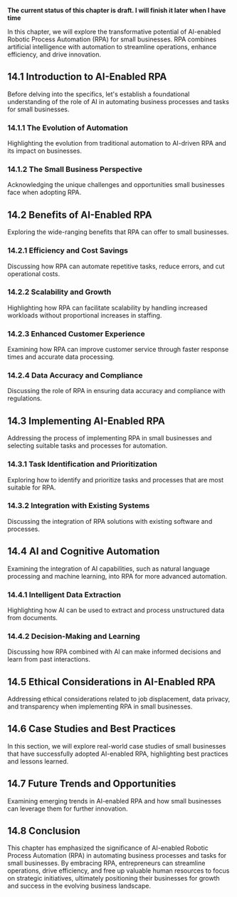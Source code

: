 **The current status of this chapter is draft. I will finish it later when I have time**

In this chapter, we will explore the transformative potential of AI-enabled Robotic Process Automation (RPA) for small businesses. RPA combines artificial intelligence with automation to streamline operations, enhance efficiency, and drive innovation.

14.1 Introduction to AI-Enabled RPA
-----------------------------------

Before delving into the specifics, let's establish a foundational understanding of the role of AI in automating business processes and tasks for small businesses.

### 14.1.1 The Evolution of Automation

Highlighting the evolution from traditional automation to AI-driven RPA and its impact on businesses.

### 14.1.2 The Small Business Perspective

Acknowledging the unique challenges and opportunities small businesses face when adopting RPA.

14.2 Benefits of AI-Enabled RPA
-------------------------------

Exploring the wide-ranging benefits that RPA can offer to small businesses.

### 14.2.1 Efficiency and Cost Savings

Discussing how RPA can automate repetitive tasks, reduce errors, and cut operational costs.

### 14.2.2 Scalability and Growth

Highlighting how RPA can facilitate scalability by handling increased workloads without proportional increases in staffing.

### 14.2.3 Enhanced Customer Experience

Examining how RPA can improve customer service through faster response times and accurate data processing.

### 14.2.4 Data Accuracy and Compliance

Discussing the role of RPA in ensuring data accuracy and compliance with regulations.

14.3 Implementing AI-Enabled RPA
--------------------------------

Addressing the process of implementing RPA in small businesses and selecting suitable tasks and processes for automation.

### 14.3.1 Task Identification and Prioritization

Exploring how to identify and prioritize tasks and processes that are most suitable for RPA.

### 14.3.2 Integration with Existing Systems

Discussing the integration of RPA solutions with existing software and processes.

14.4 AI and Cognitive Automation
--------------------------------

Examining the integration of AI capabilities, such as natural language processing and machine learning, into RPA for more advanced automation.

### 14.4.1 Intelligent Data Extraction

Highlighting how AI can be used to extract and process unstructured data from documents.

### 14.4.2 Decision-Making and Learning

Discussing how RPA combined with AI can make informed decisions and learn from past interactions.

14.5 Ethical Considerations in AI-Enabled RPA
---------------------------------------------

Addressing ethical considerations related to job displacement, data privacy, and transparency when implementing RPA in small businesses.

14.6 Case Studies and Best Practices
------------------------------------

In this section, we will explore real-world case studies of small businesses that have successfully adopted AI-enabled RPA, highlighting best practices and lessons learned.

14.7 Future Trends and Opportunities
------------------------------------

Examining emerging trends in AI-enabled RPA and how small businesses can leverage them for further innovation.

14.8 Conclusion
---------------

This chapter has emphasized the significance of AI-enabled Robotic Process Automation (RPA) in automating business processes and tasks for small businesses. By embracing RPA, entrepreneurs can streamline operations, drive efficiency, and free up valuable human resources to focus on strategic initiatives, ultimately positioning their businesses for growth and success in the evolving business landscape.
